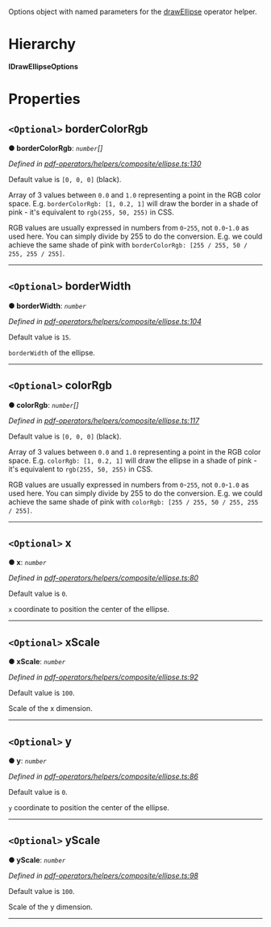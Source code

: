 

Options object with named parameters for the [drawEllipse](../modules/_pdf_operators_helpers_composite_ellipse_.md#drawellipse) operator helper.

# Hierarchy

**IDrawEllipseOptions**

# Properties

<a id="bordercolorrgb"></a>

## `<Optional>` borderColorRgb

**● borderColorRgb**: *`number`[]*

*Defined in [pdf-operators/helpers/composite/ellipse.ts:130](https://github.com/Hopding/pdf-lib/blob/ccd5602/src/core/pdf-operators/helpers/composite/ellipse.ts#L130)*

Default value is `[0, 0, 0]` (black).

Array of 3 values between `0.0` and `1.0` representing a point in the RGB color space. E.g. `borderColorRgb: [1, 0.2, 1]` will draw the border in a shade of pink - it's equivalent to `rgb(255, 50, 255)` in CSS.

RGB values are usually expressed in numbers from `0`-`255`, not `0.0`-`1.0` as used here. You can simply divide by 255 to do the conversion. E.g. we could achieve the same shade of pink with `borderColorRgb: [255 / 255, 50 / 255, 255 / 255]`.

___
<a id="borderwidth"></a>

## `<Optional>` borderWidth

**● borderWidth**: *`number`*

*Defined in [pdf-operators/helpers/composite/ellipse.ts:104](https://github.com/Hopding/pdf-lib/blob/ccd5602/src/core/pdf-operators/helpers/composite/ellipse.ts#L104)*

Default value is `15`.

`borderWidth` of the ellipse.

___
<a id="colorrgb"></a>

## `<Optional>` colorRgb

**● colorRgb**: *`number`[]*

*Defined in [pdf-operators/helpers/composite/ellipse.ts:117](https://github.com/Hopding/pdf-lib/blob/ccd5602/src/core/pdf-operators/helpers/composite/ellipse.ts#L117)*

Default value is `[0, 0, 0]` (black).

Array of 3 values between `0.0` and `1.0` representing a point in the RGB color space. E.g. `colorRgb: [1, 0.2, 1]` will draw the ellipse in a shade of pink - it's equivalent to `rgb(255, 50, 255)` in CSS.

RGB values are usually expressed in numbers from `0`-`255`, not `0.0`-`1.0` as used here. You can simply divide by 255 to do the conversion. E.g. we could achieve the same shade of pink with `colorRgb: [255 / 255, 50 / 255, 255 / 255]`.

___
<a id="x"></a>

## `<Optional>` x

**● x**: *`number`*

*Defined in [pdf-operators/helpers/composite/ellipse.ts:80](https://github.com/Hopding/pdf-lib/blob/ccd5602/src/core/pdf-operators/helpers/composite/ellipse.ts#L80)*

Default value is `0`.

`x` coordinate to position the center of the ellipse.

___
<a id="xscale"></a>

## `<Optional>` xScale

**● xScale**: *`number`*

*Defined in [pdf-operators/helpers/composite/ellipse.ts:92](https://github.com/Hopding/pdf-lib/blob/ccd5602/src/core/pdf-operators/helpers/composite/ellipse.ts#L92)*

Default value is `100`.

Scale of the x dimension.

___
<a id="y"></a>

## `<Optional>` y

**● y**: *`number`*

*Defined in [pdf-operators/helpers/composite/ellipse.ts:86](https://github.com/Hopding/pdf-lib/blob/ccd5602/src/core/pdf-operators/helpers/composite/ellipse.ts#L86)*

Default value is `0`.

`y` coordinate to position the center of the ellipse.

___
<a id="yscale"></a>

## `<Optional>` yScale

**● yScale**: *`number`*

*Defined in [pdf-operators/helpers/composite/ellipse.ts:98](https://github.com/Hopding/pdf-lib/blob/ccd5602/src/core/pdf-operators/helpers/composite/ellipse.ts#L98)*

Default value is `100`.

Scale of the y dimension.

___

